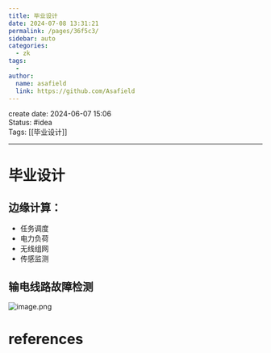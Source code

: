 ```yaml
---
title: 毕业设计
date: 2024-07-08 13:31:21
permalink: /pages/36f5c3/
sidebar: auto
categories:
  - zk
tags:
  - 
author: 
  name: asafield
  link: https://github.com/Asafield
---
```


create date: 2024-06-07 15:06  
Status: #idea  
Tags: [[毕业设计]]

---

# 毕业设计
## 边缘计算：
- 任务调度
- 电力负荷
- 无线组网
- 传感监测
## 输电线路故障检测
![image.png](https://pic-1312640559.cos.ap-chengdu.myqcloud.com//img/20240607161508.png)


# references